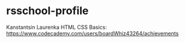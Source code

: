 # rsschool-profile

Kanstantsin Laurenka
HTML CSS Basics: https://www.codecademy.com/users/boardWhiz43264/achievements

